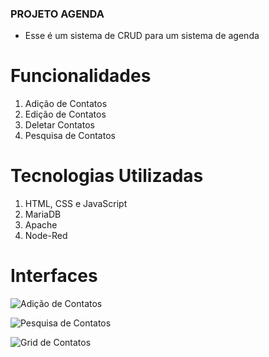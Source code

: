 ### PROJETO AGENDA
- Esse é um sistema de CRUD para um sistema de agenda

<h1>Funcionalidades</h1>
<ol>
  <li>Adição de Contatos</li>
  <li>Edição de Contatos</li>
  <li>Deletar Contatos</li>
  <li>Pesquisa de Contatos</li>
</ol>
<h1>Tecnologias Utilizadas</h1>
<ol>
  <li>HTML, CSS e JavaScript</li>
  <li>MariaDB</li>
  <li>Apache</li>
  <li>Node-Red</li>
</ol>

<h1>Interfaces</h1>

![Adição de Contatos](https://github.com/VitorR-Soares/app_agenda/assets/160509234/509a9e5b-75b3-4b7c-8fc1-cbfe3bc72611)


![Pesquisa de Contatos](https://github.com/VitorR-Soares/app_agenda/assets/160509234/d55ccfde-6e48-47cd-8e0c-87c56876b981)


![Grid de Contatos](https://github.com/VitorR-Soares/app_agenda/assets/160509234/c50bd9ae-370d-4d55-ad6a-f69face03644)



